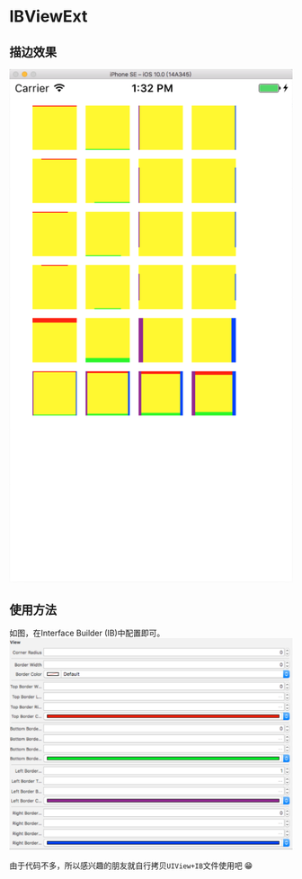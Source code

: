 # IBViewExt

## 描边效果

![demo](demo.png)

## 使用方法

如图，在Interface Builder (IB)中配置即可。
![demo2](demo2.png)

由于代码不多，所以感兴趣的朋友就自行拷贝`UIView+IB`文件使用吧 😁

